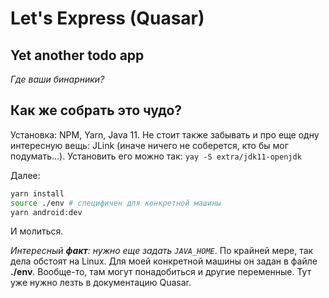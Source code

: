 # Let's Express (Quasar)
## Yet another todo app
*Где ваши бинарники?*
## Как же собрать это чудо?
Установка:
NPM, Yarn, Java 11. Не стоит также забывать и про еще одну интересную вещь: JLink (иначе ничего не соберется, кто бы мог подумать...). Установить его можно так: ```yay -S extra/jdk11-openjdk```

Далее:
```sh
yarn install
source ./env # специфичен для конкретной машины
yarn android:dev
```
И молиться.

*Интересный **факт**: нужно еще задать ```JAVA_HOME```*. По крайней мере, так дела обстоят на Linux. Для моей конкретной машины он задан в файле **./env**. Вообще-то, там могут понадобиться и другие переменные. Тут уже нужно лезть в документацию Quasar.
